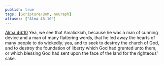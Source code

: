 ```yaml
---
publish: true
tags: [Scripture/BoM, noGraph]
aliases: ["Alma 46:10"]
---
```

[Alma 46:10](https://churchofjesuschrist.org/study/scriptures/bofm/alma/46?lang=eng&id=p10#p10) Yea, we see that Amalickiah, because he was a man of cunning device and a man of many flattering words, that he led away the hearts of many people to do wickedly; yea, and to seek to destroy the church of God, and to destroy the foundation of liberty which God had granted unto them, or which blessing God had sent upon the face of the land for the righteous' sake.
